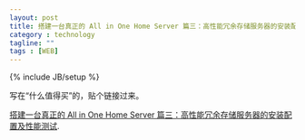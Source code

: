 ```yaml
---
layout: post
title: 搭建一台真正的 All in One Home Server 篇三：高性能冗余存储服务器的安装配置及性能测试
category : technology
tagline: ""
tags : [WEB]
---
```

{% include JB/setup %}

写在“什么值得买”的，贴个链接过来。

[搭建一台真正的 All in One Home Server 篇三：高性能冗余存储服务器的安装配置及性能测试](http://post.smzdm.com/p/296026/ "With a Title").